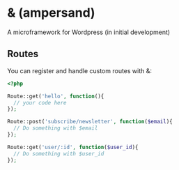 & (ampersand)
=============

A microframework for Wordpress (in initial development)

## Routes

You can register and handle custom routes with &:

```php
<?php

Route::get('hello', function(){
  // your code here
});

Route::post('subscribe/newsletter', function($email){
  // Do something with $email
});

Route::get('user/:id', function($user_id){
  // Do something with $user_id
});
```
